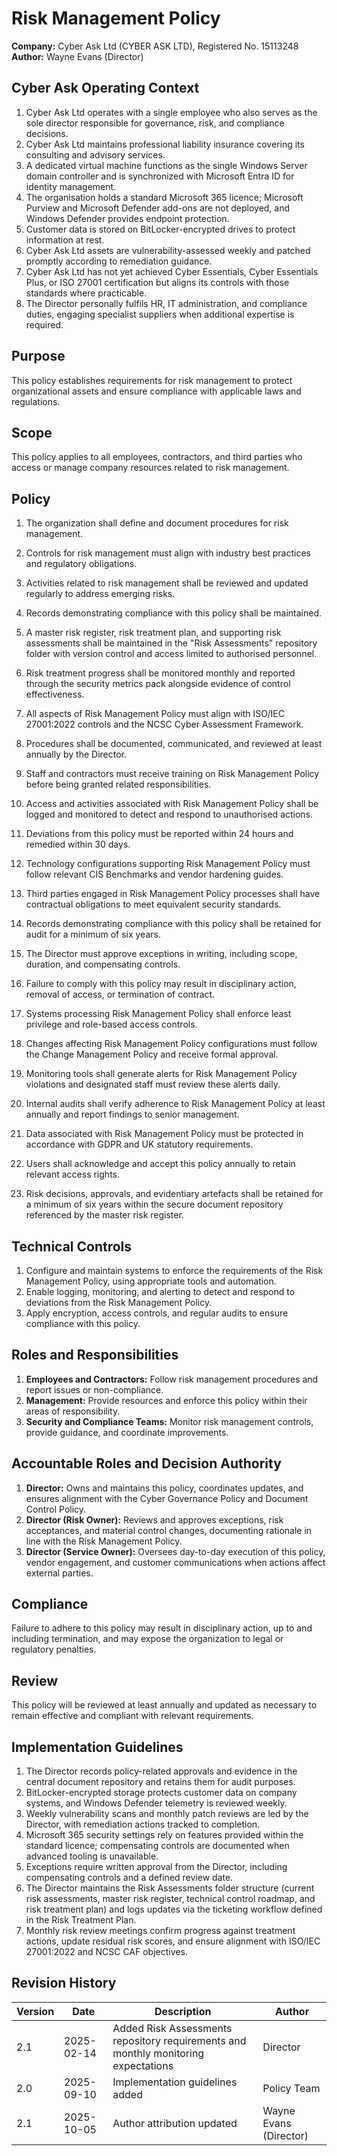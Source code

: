 # Risk Management Policy

**Company:** Cyber Ask Ltd (CYBER ASK LTD), Registered No. 15113248  
**Author:** Wayne Evans (Director)

## Cyber Ask Operating Context

1. Cyber Ask Ltd operates with a single employee who also serves as the sole director responsible for governance, risk, and compliance decisions.
2. Cyber Ask Ltd maintains professional liability insurance covering its consulting and advisory services.
3. A dedicated virtual machine functions as the single Windows Server domain controller and is synchronized with Microsoft Entra ID for identity management.
4. The organisation holds a standard Microsoft 365 licence; Microsoft Purview and Microsoft Defender add-ons are not deployed, and Windows Defender provides endpoint protection.
5. Customer data is stored on BitLocker-encrypted drives to protect information at rest.
6. Cyber Ask Ltd assets are vulnerability-assessed weekly and patched promptly according to remediation guidance.
7. Cyber Ask Ltd has not yet achieved Cyber Essentials, Cyber Essentials Plus, or ISO 27001 certification but aligns its controls with those standards where practicable.
8. The Director personally fulfils HR, IT administration, and compliance duties, engaging specialist suppliers when additional expertise is required.



## Purpose

This policy establishes requirements for risk management to protect organizational assets and ensure compliance with applicable laws and regulations.

## Scope

This policy applies to all employees, contractors, and third parties who access or manage company resources related to risk management.

## Policy
1. The organization shall define and document procedures for risk management.
2. Controls for risk management must align with industry best practices and regulatory obligations.
3. Activities related to risk management shall be reviewed and updated regularly to address emerging risks.
4. Records demonstrating compliance with this policy shall be maintained.
5. A master risk register, risk treatment plan, and supporting risk assessments shall be maintained in the "Risk Assessments" repository folder with version control and access limited to authorised personnel.
6. Risk treatment progress shall be monitored monthly and reported through the security metrics pack alongside evidence of control effectiveness.

1. All aspects of Risk Management Policy must align with ISO/IEC 27001:2022 controls and the NCSC Cyber Assessment Framework.
2. Procedures shall be documented, communicated, and reviewed at least annually by the Director.
3. Staff and contractors must receive training on Risk Management Policy before being granted related responsibilities.
4. Access and activities associated with Risk Management Policy shall be logged and monitored to detect and respond to unauthorised actions.
5. Deviations from this policy must be reported within 24 hours and remedied within 30 days.
6. Technology configurations supporting Risk Management Policy must follow relevant CIS Benchmarks and vendor hardening guides.
7. Third parties engaged in Risk Management Policy processes shall have contractual obligations to meet equivalent security standards.
8. Records demonstrating compliance with this policy shall be retained for audit for a minimum of six years.
9. The Director must approve exceptions in writing, including scope, duration, and compensating controls.
10. Failure to comply with this policy may result in disciplinary action, removal of access, or termination of contract.

1. Systems processing Risk Management Policy shall enforce least privilege and role-based access controls.
2. Changes affecting Risk Management Policy configurations must follow the Change Management Policy and receive formal approval.
3. Monitoring tools shall generate alerts for Risk Management Policy violations and designated staff must review these alerts daily.
4. Internal audits shall verify adherence to Risk Management Policy at least annually and report findings to senior management.
5. Data associated with Risk Management Policy must be protected in accordance with GDPR and UK statutory requirements.
6. Users shall acknowledge and accept this policy annually to retain relevant access rights.
7. Risk decisions, approvals, and evidentiary artefacts shall be retained for a minimum of six years within the secure document repository referenced by the master risk register.

## Technical Controls

1. Configure and maintain systems to enforce the requirements of the Risk Management Policy, using appropriate tools and automation.
2. Enable logging, monitoring, and alerting to detect and respond to deviations from the Risk Management Policy.
3. Apply encryption, access controls, and regular audits to ensure compliance with this policy.

## Roles and Responsibilities

1. **Employees and Contractors:** Follow risk management procedures and report issues or non-compliance.
2. **Management:** Provide resources and enforce this policy within their areas of responsibility.
3. **Security and Compliance Teams:** Monitor risk management controls, provide guidance, and coordinate improvements.

## Accountable Roles and Decision Authority

1. **Director:** Owns and maintains this policy, coordinates updates, and ensures alignment with the Cyber Governance Policy and Document Control Policy.
2. **Director (Risk Owner):** Reviews and approves exceptions, risk acceptances, and material control changes, documenting rationale in line with the Risk Management Policy.
3. **Director (Service Owner):** Oversees day-to-day execution of this policy, vendor engagement, and customer communications when actions affect external parties.


## Compliance

Failure to adhere to this policy may result in disciplinary action, up to and including termination, and may expose the organization to legal or regulatory penalties.

## Review

This policy will be reviewed at least annually and updated as necessary to remain effective and compliant with relevant requirements.

## Implementation Guidelines
1. The Director records policy-related approvals and evidence in the central document repository and retains them for audit purposes.
2. BitLocker-encrypted storage protects customer data on company systems, and Windows Defender telemetry is reviewed weekly.
3. Weekly vulnerability scans and monthly patch reviews are led by the Director, with remediation actions tracked to completion.
4. Microsoft 365 security settings rely on features provided within the standard licence; compensating controls are documented when advanced tooling is unavailable.
5. Exceptions require written approval from the Director, including compensating controls and a defined review date.
6. The Director maintains the Risk Assessments folder structure (current risk assessments, master risk register, technical control roadmap, and risk treatment plan) and logs updates via the ticketing workflow defined in the Risk Treatment Plan.
7. Monthly risk review meetings confirm progress against treatment actions, update residual risk scores, and ensure alignment with ISO/IEC 27001:2022 and NCSC CAF objectives.


## Revision History

| Version | Date | Description | Author |
| ------- | ---------- | ----------------------- | ------ |
| 2.1     | 2025-02-14 | Added Risk Assessments repository requirements and monthly monitoring expectations | Director |
| 2.0     | 2025-09-10 | Implementation guidelines added | Policy Team |
| 2.1     | 2025-10-05 | Author attribution updated | Wayne Evans (Director) |

